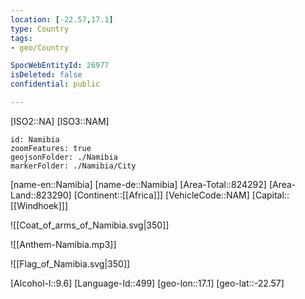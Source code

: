 ```yaml
---
location: [-22.57,17.1]
type: Country
tags:
- geo/Country

SpocWebEntityId: 26977
isDeleted: false
confidential: public

---
```

[ISO2::NA]
[ISO3::NAM]
```leaflet
id: Namibia
zoomFeatures: true
geojsonFolder: ./Namibia
markerFolder: ./Namibia/City
```

[name-en::Namibia]
[name-de::Namibia]
[Area-Total::824292]
[Area-Land::823290]
[Continent::[[Africa]]]
[VehicleCode::NAM]
[Capital::[[Windhoek]]]

![[Coat_of_arms_of_Namibia.svg|350]]

![[Anthem-Namibia.mp3]]

![[Flag_of_Namibia.svg|350]]

[Alcohol-l::9.6]
[Language-Id::499]
[geo-lon::17.1]
[geo-lat::-22.57]

